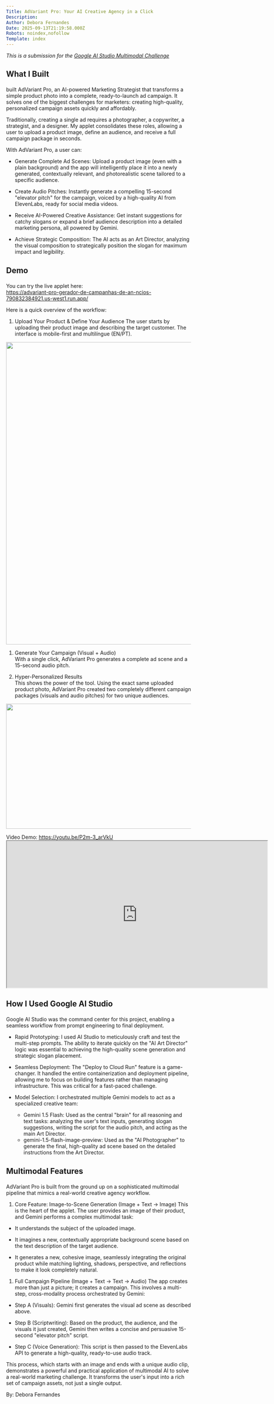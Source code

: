 ```yaml
---
Title: AdVariant Pro: Your AI Creative Agency in a Click
Description: 
Author: Debora Fernandes
Date: 2025-09-13T21:19:58.000Z
Robots: noindex,nofollow
Template: index
---
```

<p><em>This is a submission for the <a href="https://dev.to/challenges/google-ai-studio-2025-09-03">Google AI Studio Multimodal Challenge</a></em></p>

<h2>
  
  
  What I Built
</h2>

<p>built AdVariant Pro, an AI-powered Marketing Strategist that transforms a simple product photo into a complete, ready-to-launch ad campaign. It solves one of the biggest challenges for marketers: creating high-quality, personalized campaign assets quickly and affordably.</p>

<p>Traditionally, creating a single ad requires a photographer, a copywriter, a strategist, and a designer. My applet consolidates these roles, allowing a user to upload a product image, define an audience, and receive a full campaign package in seconds.</p>

<p>With AdVariant Pro, a user can:</p>

<ul>
<li><p>Generate Complete Ad Scenes: Upload a product image (even with a plain background) and the app will intelligently place it into a newly generated, contextually relevant, and photorealistic scene tailored to a specific audience.</p></li>
<li><p>Create Audio Pitches: Instantly generate a compelling 15-second "elevator pitch" for the campaign, voiced by a high-quality AI from ElevenLabs, ready for social media videos.</p></li>
<li><p>Receive AI-Powered Creative Assistance: Get instant suggestions for catchy slogans or expand a brief audience description into a detailed marketing persona, all powered by Gemini.</p></li>
<li><p>Achieve Strategic Composition: The AI acts as an Art Director, analyzing the visual composition to strategically position the slogan for maximum impact and legibility.</p></li>
</ul>

<h2>
  
  
  Demo
</h2>

<p>You can try the live applet here:<br>
<a href="https://advariant-pro-gerador-de-campanhas-de-an-ncios-790832384921.us-west1.run.app/" rel="noopener noreferrer">https://advariant-pro-gerador-de-campanhas-de-an-ncios-790832384921.us-west1.run.app/</a></p>

<p>Here is a quick overview of the workflow:</p>

<ol>
<li>Upload Your Product &amp; Define Your Audience
The user starts by uploading their product image and describing the target customer. The interface is mobile-first and multilíngue (EN/PT).</li>
</ol>

<p><a href="https://media2.dev.to/dynamic/image/width=800%2Cheight=%2Cfit=scale-down%2Cgravity=auto%2Cformat=auto/https%3A%2F%2Fdev-to-uploads.s3.amazonaws.com%2Fuploads%2Farticles%2Fz3wv277mlaiwpbkz7w0h.png" class="article-body-image-wrapper"><img src="https://media2.dev.to/dynamic/image/width=800%2Cheight=%2Cfit=scale-down%2Cgravity=auto%2Cformat=auto/https%3A%2F%2Fdev-to-uploads.s3.amazonaws.com%2Fuploads%2Farticles%2Fz3wv277mlaiwpbkz7w0h.png" alt=" " width="505" height="822"></a></p>

<ol>
<li><p>Generate Your Campaign (Visual + Audio)<br>
With a single click, AdVariant Pro generates a complete ad scene and a 15-second audio pitch.</p></li>
<li><p>Hyper-Personalized Results<br>
This shows the power of the tool. Using the exact same uploaded product photo, AdVariant Pro created two completely different campaign packages (visuals and audio pitches) for two unique audiences.</p></li>
</ol>

<p><a href="https://media2.dev.to/dynamic/image/width=800%2Cheight=%2Cfit=scale-down%2Cgravity=auto%2Cformat=auto/https%3A%2F%2Fdev-to-uploads.s3.amazonaws.com%2Fuploads%2Farticles%2Fa9hdgxi5lp2zqi9v6st7.png" class="article-body-image-wrapper"><img src="https://media2.dev.to/dynamic/image/width=800%2Cheight=%2Cfit=scale-down%2Cgravity=auto%2Cformat=auto/https%3A%2F%2Fdev-to-uploads.s3.amazonaws.com%2Fuploads%2Farticles%2Fa9hdgxi5lp2zqi9v6st7.png" alt=" " width="800" height="340"></a></p>

<p>Video Demo: <a href="https://youtu.be/P2m-3_arVkU" rel="noopener noreferrer">https://youtu.be/P2m-3_arVkU</a><br>
<iframe width="710" height="399" src="https://www.youtube.com/embed/P2m-3_arVkU">
</iframe>
</p>

<h2>
  
  
  How I Used Google AI Studio
</h2>

<p>Google AI Studio was the command center for this project, enabling a seamless workflow from prompt engineering to final deployment.</p>

<ul>
<li><p>Rapid Prototyping: I used AI Studio to meticulously craft and test the multi-step prompts. The ability to iterate quickly on the "AI Art Director" logic was essential to achieving the high-quality scene generation and strategic slogan placement.</p></li>
<li><p>Seamless Deployment: The "Deploy to Cloud Run" feature is a game-changer. It handled the entire containerization and deployment pipeline, allowing me to focus on building features rather than managing infrastructure. This was critical for a fast-paced challenge.</p></li>
<li>
<p>Model Selection: I orchestrated multiple Gemini models to act as a specialized creative team:</p>

<ul>
<li>Gemini 1.5 Flash: Used as the central "brain" for all reasoning and text tasks: analyzing the user's text inputs, generating slogan suggestions, writing the script for the audio pitch, and acting as the main Art Director.</li>
<li>gemini-1.5-flash-image-preview: Used as the "AI Photographer" to generate the final, high-quality ad scene based on the detailed instructions from the Art Director.</li>
</ul>


</li>

</ul>

<h2>
  
  
  Multimodal Features
</h2>

<p>AdVariant Pro is built from the ground up on a sophisticated multimodal pipeline that mimics a real-world creative agency workflow.</p>

<ol>
<li>Core Feature: Image-to-Scene Generation (Image + Text → Image)
This is the heart of the applet. The user provides an image of their product, and Gemini performs a complex multimodal task:</li>
</ol>

<ul>
<li><p>It understands the subject of the uploaded image.</p></li>
<li><p>It imagines a new, contextually appropriate background scene based on the text description of the target audience.</p></li>
<li><p>It generates a new, cohesive image, seamlessly integrating the original product while matching lighting, shadows, perspective, and reflections to make it look completely natural.</p></li>
</ul>

<ol>
<li>Full Campaign Pipeline (Image + Text → Text → Audio)
The app creates more than just a picture; it creates a campaign. This involves a multi-step, cross-modality process orchestrated by Gemini:</li>
</ol>

<ul>
<li><p>Step A (Visuals): Gemini first generates the visual ad scene as described above.</p></li>
<li><p>Step B (Scriptwriting): Based on the product, the audience, and the visuals it just created, Gemini then writes a concise and persuasive 15-second "elevator pitch" script.</p></li>
<li><p>Step C (Voice Generation): This script is then passed to the ElevenLabs API to generate a high-quality, ready-to-use audio track.</p></li>
</ul>

<p>This process, which starts with an image and ends with a unique audio clip, demonstrates a powerful and practical application of multimodal AI to solve a real-world marketing challenge. It transforms the user's input into a rich set of campaign assets, not just a single output.</p>

<p>By: Debora Fernandes</p>

